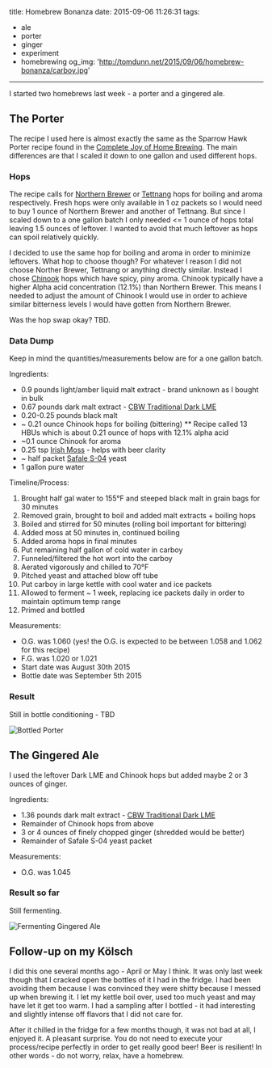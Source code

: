 title: Homebrew Bonanza
date: 2015-09-06 11:26:31
tags:
  - ale
  - porter
  - ginger
  - experiment
  - homebrewing
og_img: 'http://tomdunn.net/2015/09/06/homebrew-bonanza/carboy.jpg'
---

I started two homebrews last week - a porter and a gingered ale.

## The Porter
The recipe I used here is almost exactly the same as the Sparrow Hawk Porter recipe found in the [Complete Joy of Home Brewing]. The main differences are that I scaled it down to one gallon and used different hops.

### Hops
The recipe calls for [Northern Brewer] or [Tettnang] hops for boiling and aroma respectively. Fresh hops were only available in 1 oz packets so I would need to buy 1 ounce of Northern Brewer and another of Tettnang. But since I scaled down to a one gallon batch I only needed <= 1 ounce of hops total leaving 1.5 ounces of leftover. I wanted to avoid that much leftover as hops can spoil relatively quickly.  

I decided to use the same hop for boiling and aroma in order to minimize leftovers. What hop to choose though? For whatever I reason I did not choose Norther Brewer, Tettnang or anything directly similar. Instead I chose [Chinook] hops which have spicy, piny aroma. Chinook typically have a higher Alpha acid concentration (12.1%) than Northern Brewer. This means I needed to adjust the amount of Chinook I would use in order to achieve similar bitterness levels I would have gotten from Northern Brewer.

Was the hop swap okay? TBD.

### Data Dump
Keep in mind the quantities/measurements below are for a one gallon batch.

Ingredients:
* 0.9 pounds light/amber liquid malt extract - brand unknown as I bought in bulk
* 0.67 pounds dark malt extract - [CBW Traditional Dark LME]
* 0.20-0.25 pounds black malt
* ~ 0.21 ounce Chinook hops for boiling (bittering)
** Recipe called 13 HBUs which is about 0.21 ounce of hops with 12.1% alpha acid
* ~0.1 ounce Chinook for aroma
* 0.25 tsp [Irish Moss] - helps with beer clarity
* ~ half packet [Safale S-04] yeast
* 1 gallon pure water

Timeline/Process:
1. Brought half gal water to 155&deg;F and steeped black malt in grain bags for 30 minutes
2. Removed grain, brought to boil and added malt extracts + boiling hops
3. Boiled and stirred for 50 minutes (rolling boil important for bittering)
5. Added moss at 50 minutes in, continued boiling
6. Added aroma hops in final minutes
7. Put remaining half gallon of cold water in carboy
8. Funneled/filtered the hot wort into the carboy
9. Aerated vigorously and chilled to 70&deg;F
10. Pitched yeast and attached blow off tube
11. Put carboy in large kettle with cool water and ice packets
12. Allowed to ferment ~ 1 week, replacing ice packets daily in order to maintain optimum temp range
13. Primed and bottled

Measurements:
* O.G. was 1.060 (yes! the O.G. is expected to be between 1.058 and 1.062 for this recipe)
* F.G. was 1.020 or 1.021
* Start date was August 30th 2015
* Bottle date was September 5th 2015

### Result

Still in bottle conditioning - TBD

![Bottled Porter](/2015/09/06/homebrew-bonanza/bottle.jpg)

## The Gingered Ale
I used the leftover Dark LME and Chinook hops but added maybe 2 or 3 ounces of ginger.

Ingredients:
* 1.36 pounds dark malt extract - [CBW Traditional Dark LME]
* Remainder of Chinook hops from above
* 3 or 4 ounces of finely chopped ginger (shredded would be better)
* Remainder of Safale S-04 yeast packet

Measurements:
* O.G. was 1.045

### Result so far
Still fermenting.

![Fermenting Gingered Ale](/2015/09/06/homebrew-bonanza/carboy.jpg)

## Follow-up on my Kölsch

I did this one several months ago - April or May I think. It was only last week though that I cracked open the bottles of it I had in the fridge. I had been avoiding them because I was convinced they were shitty because I messed up when brewing it. I let my kettle boil over, used too much yeast and may have let it get too warm. I had a sampling after I bottled - it had interesting and slightly intense off flavors that I did not care for.

After it chilled in the fridge for a few months though, it was not bad at all, I enjoyed it. A pleasant surprise. You do not need to execute your process/recipe perfectly in order to get really good beer! Beer is resilient! In other words - do not worry, relax, have a homebrew.

[Complete Joy Of Home Brewing]: https://en.wikipedia.org/wiki/Charlie_Papazian
[Northern Brewer]: https://en.wikipedia.org/wiki/List_of_hop_varieties#Northern_Brewer
[Tettnang]: https://en.wikipedia.org/wiki/List_of_hop_varieties#Tettnang
[Chinook]: https://en.wikipedia.org/wiki/List_of_hop_varieties#Chinook
[CBW Traditional Dark LME]: http://www.brewingwithbriess.com/Assets/PDFs/Briess_PISB_CBWTradDarkLME.pdf
[Irish Moss]: http://www.northernbrewer.com/shop/irish-moss
[Safale S-04]: http://www.fermentis.com/wp-content/uploads/2012/02/SFA_S04.pdf
